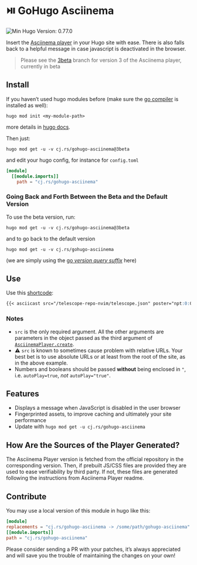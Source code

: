 <!-- insert
---
title: GoHugo Asciinema
description: "⏯️ Insert the Asciinema Player in your Hugo site with ease."
date: 2021-08-21T16:25:33
gometa: "cj.rs/gohugo-asciinema git https://github.com/cljoly/gohugo-asciinema"
tags:
- Hugo
- Asciinema
---
{{< github_badge >}}
end_insert -->
<!-- remove -->
# ⏯️ GoHugo Asciinema
<!-- end_remove -->

![Min Hugo Version: 0.77.0](https://img.shields.io/badge/min%20Hugo%20version-0.78.0-lightgrey?logo=hugo)

Insert the [Asciinema player](https://github.com/asciinema/asciinema-player) in your Hugo site with ease. There is also falls back to a helpful message in case javascript is deactivated in the browser.

> Please see the [3beta](https://github.com/cljoly/gohugo-asciinema/tree/3beta) branch for version 3 of the Asciinema player, currently in beta

## Install

If you haven’t used hugo modules before (make sure the [go compiler](https://go.dev/) is installed as well):
```
hugo mod init <my-module-path>
```
more details in [hugo docs](https://gohugo.io/hugo-modules/use-modules/).

Then just:
```
hugo mod get -u -v cj.rs/gohugo-asciinema@3beta
```
and edit your hugo config, for instance for `config.toml`

``` toml
[module]
  [[module.imports]]
    path = "cj.rs/gohugo-asciinema"
```

### Going Back and Forth Between the Beta and the Default Version

To use the beta version, run:
```
hugo mod get -u -v cj.rs/gohugo-asciinema@3beta
```
and to go back to the default version
```
hugo mod get -u -v cj.rs/gohugo-asciinema
```
(we are simply using the [go *version query suffix*](https://go.dev/ref/mod#go-get) here)

## Use

Use this [shortcode](https://gohugo.io/content-management/shortcodes/):
<!-- remove -->
```md
{{< asciicast src="/telescope-repo-nvim/telescope.json" poster="npt:0:04" autoPlay=true loop=true >}}
```
<!-- end_remove -->
<!-- insert
```md
{{</* asciicast src="/telescope-repo-nvim/telescope.json" poster="npt:0:04" autoPlay=true loop=true */>}}
```
end_insert -->

### Notes

* `src` is the only required argument. All the other arguments are parameters in the object passed as the third argument of [`AsciinemaPlayer.create`](https://github.com/asciinema/asciinema-player#api).
* ⚠️  `src` is known to sometimes cause problem with relative URLs. Your best bet is to use absolute URLs or at least from the root of the site, as in the above example.
* Numbers and booleans should be passed **without** being enclosed in `"`, i.e. `autoPlay=true`, *not* `autoPlay="true"`.

## Features

* Displays a message when JavaScript is disabled in the user browser
* Fingerprinted assets, to improve caching and ultimately your site performance
* Update with `hugo mod get -u cj.rs/gohugo-asciinema`

## How Are the Sources of the Player Generated?

The Asciinema Player version is fetched from the official repository in the corresponding version. Then, if prebuilt JS/CSS files are provided they are used to ease verifiability by third party. If not, these files are generated following the instructions from Asciinema Player readme.

## Contribute

You may use a local version of this module in hugo like this:

```toml
[module]
replacements = "cj.rs/gohugo-asciinema -> /some/path/gohugo-asciinema"
[[module.imports]]
path = "cj.rs/gohugo-asciinema"
```

Please consider sending a PR with your patches, it’s always appreciated and will save you the trouble of maintaining the changes on your own!
